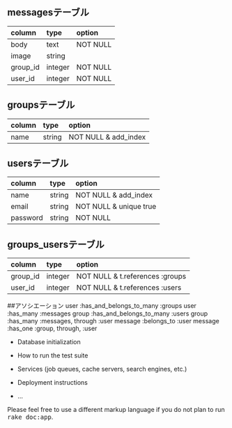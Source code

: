 ## messagesテーブル
|column   |type      |option   |
|:--------|:---------|:--------|
|body     |text      |NOT NULL |
|image    |string    |         |
|group_id |integer   |NOT NULL |
|user_id  |integer   |NOT NULL |


## groupsテーブル
|column   |type      |option                |
|:--------|:---------|:---------------------|
|name     |string    |NOT NULL & add_index  |


## usersテーブル
|column   |type      |option                |
|:------- |:---------|:---------------------|
|name     |string    |NOT NULL & add_index  |
|email    |string    |NOT NULL & unique true|
|password |string    |NOT NULL              |


## groups_usersテーブル
|column   |type     |option                           |
|:--------|:--------|:--------------------------------|
|group_id |integer  |NOT NULL & t.references :groups  |
|user_id  |integer  |NOT NULL & t.references :users   |

##アソシエーション
user  :has_and_belongs_to_many :groups
user  :has_many :messages
group :has_and_belongs_to_many :users
group :has_many :messages, through :user
message :belongs_to :user
message :has_one :group, through, :user


* Database initialization

* How to run the test suite

* Services (job queues, cache servers, search engines, etc.)

* Deployment instructions

* ...


Please feel free to use a different markup language if you do not plan to run
<tt>rake doc:app</tt>.
